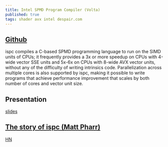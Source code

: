 ```yaml
---
title: Intel SPMD Program Compiler (Volta)
published: true
tags: shader avx intel despair.com
---
```

## [Github](https://github.com/ispc/ispc)
ispc compiles a C-based SPMD programming language to run on the SIMD units of CPUs; it frequently provides a 3x or more speedup on CPUs with 4-wide vector SSE units and 5x-6x on CPUs with 8-wide AVX vector units, without any of the difficulty of writing intrinsics code. Parallelization across multiple cores is also supported by ispc, making it possible to write programs that achieve performance improvement that scales by both number of cores and vector unit size.

## Presentation
[slides](http://i2pc.cs.illinois.edu/public_archive/uiuc-ispc-2012.pdf)

## [The story of ispc (Matt Pharr)](http://pharr.org/matt/blog/2018/04/30/ispc-all.html)

[HN](https://news.ycombinator.com/item?id=16891980)
